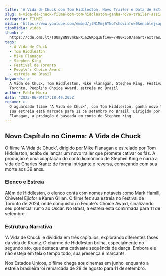 ```yaml
---
title: 'A Vida de Chuck com Tom Hiddleston: Novo Trailer e Data de Estreia no Brasil'
slug: a-vida-de-chuck-filme-com-tom-hiddleston-ganha-novo-trailer-assista
categoria: FILMES
midia: 'https://www.youtube.com/embed/jlN1Mmj6YNo?showinfo=0&enablejsapi=1'
tipoMidia: video
thumb: >-
  https://cdn.ome.lt/TQUmyWN9vmkEPXua2GKpqIBf1Aw=/480x360/smart/extras/conteudos/omelete_THUMB_-_2025-06-04T135112.194.png
tags:
  - A Vida de Chuck
  - Tom Hiddleston
  - Mike Flanagan
  - Stephen King
  - Festival de Toronto
  - People's Choice Award
  - estreia no Brasil
keywords: >-
  A Vida de Chuck, Tom Hiddleston, Mike Flanagan, Stephen King, Festival de
  Toronto, People's Choice Award, estreia no Brasil
author: Pablo Moura
data: '2025-06-04T17:18:49.205Z'
resumo: >-
  O aguardado filme 'A Vida de Chuck', com Tom Hiddleston, ganha novo trailer e
  sua estreia está marcada para 11 de setembro no Brasil. Dirigido por Mike
  Flanagan, a produção é baseada em conto de Stephen King.
---
```


## Novo Capítulo no Cinema: A Vida de Chuck

O filme 'A Vida de Chuck', dirigido por Mike Flanagan e estrelado por Tom Hiddleston, acaba de lançar um novo trailer que promete cativar os fãs. A produção é uma adaptação do conto homônimo de Stephen King e narra a vida de Charles Krantz de forma intrigante e reversa, começando com sua morte aos 39 anos.

### Elenco e Estreia

Além de Hiddleston, o elenco conta com nomes notáveis como Mark Hamill, Chiwetel Ejiofor e Karen Gillan. O filme fez sua estreia no Festival de Toronto de 2024, onde conquistou o People's Choice Award, sinalizando seu potencial rumo ao Oscar. No Brasil, a estreia está confirmada para 11 de setembro.

### Estrutura Narrativa

'A Vida de Chuck' é dividida em três capítulos, explorando diferentes fases da vida de Krantz. O charme de Hiddleston brilha, especialmente no segundo ato, que destaca uma cativante sequência de dança. Embora ele não esteja em tela o tempo todo, sua presença é marcante.

Nos Estados Unidos, o filme chega aos cinemas em junho, enquanto a estreia brasileira foi remarcada de 28 de agosto para 11 de setembro.
